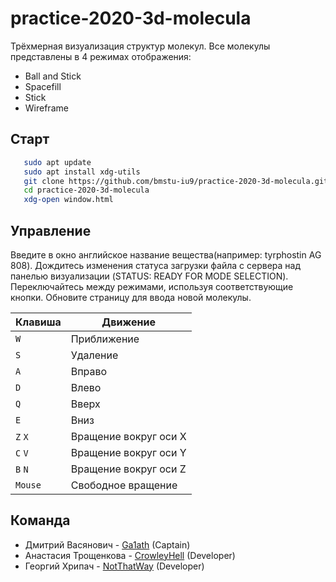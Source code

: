 # practice-2020-3d-molecula

Трёхмерная визуализация структур молекул.
Все молекулы представлены в 4 режимах отображения: 
- Ball and Stick
- Spacefill
- Stick
- Wireframe

## Старт ##

```sh
   sudo apt update
   sudo apt install xdg-utils
   git clone https://github.com/bmstu-iu9/practice-2020-3d-molecula.git
   cd practice-2020-3d-molecula
   xdg-open window.html
```
## Управление ##

Введите в окно английское название вещества(например: tyrphostin AG 808).
Дождитесь изменения статуса загрузки файла с сервера над панелью визуализации (STATUS: READY FOR MODE SELECTION).
Переключайтесь между режимами, используя соответствующие кнопки.
Обновите страницу для ввода новой молекулы.

| Клавиша |      Движение         |
| ------- | --------------------- |
|   `W`   |      Приближение      |
|   `S`   |        Удаление       |
|   `A`   |         Вправо        |
|   `D`   |         Влево         |
|   `Q`   |         Вверх         |
|   `E`   |         Вниз          |
| `Z` `X` | Вращение вокруг оси X |
| `C` `V` | Вращение вокруг оси Y |
| `B` `N` | Вращение вокруг оси Z |
| `Mouse` | Свободное вращение    |


## Команда ##

- Дмитрий Васянович - [Ga1ath](https://github.com/Ga1ath/) (Captain)
- Анастасия Трощенкова - [CrowleyHell](https://github.com/CrowleyHell) (Developer)
- Георгий Хрипач - [NotThatWay](https://github.com/NotThatWay) (Developer)

